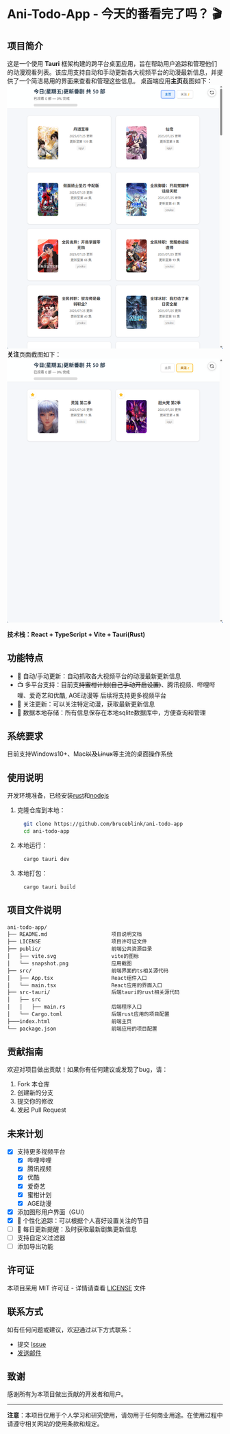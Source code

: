 # Ani-Todo-App - 今天的番看完了吗？ 🎬

## 项目简介
这是一个使用 **Tauri** 框架构建的跨平台桌面应用，旨在帮助用户追踪和管理他们的动漫观看列表。该应用支持自动和手动更新各大视频平台的动漫最新信息，并提供了一个简洁易用的界面来查看和管理这些信息。
桌面端应用**主页**截图如下：
![snapshot](/public/snapshotv0.2.3.png)
**关注**页面截图如下：
![snapshot](/public/snapshotv0.2.3-1.png)

**技术栈：React + TypeScript + Vite + Tauri(Rust)**

## 功能特点
- 🔄 自动/手动更新：自动抓取各大视频平台的动漫最新更新信息
- 📺 多平台支持：目前支~~持蜜柑计划(自己手动开启设置)~~、腾讯视频、哔哩哔哩、爱奇艺和优酷, AGE动漫等 后续将支持更多视频平台
- 🎯 关注更新：可以关注特定动漫，获取最新更新信息
- 💾 数据本地存储：所有信息保存在本地sqlite数据库中，方便查询和管理

## 系统要求

目前支持Windows10+、Mac~~以及Linux~~等主流的桌面操作系统

## 使用说明

开发环境准备，已经安装[rust](https://www.rust-lang.org/tools/install)和[nodejs](https://nodejs.org/en/download)

1. 克隆仓库到本地：
    ```bash
      git clone https://github.com/bruceblink/ani-todo-app
      cd ani-todo-app
    ```

2. 本地运行：
    ```bash
      cargo tauri dev
    ```
3. 本地打包：
    ```bash
      cargo tauri build
    ```

## 项目文件说明

```txt
ani-todo-app/
├── README.md                     项目说明文档
├── LICENSE                       项目许可证文件
├── public/                       前端公共资源目录
│   ├── vite.svg                  vite的图标
│   └── snapshot.png              应用截图
├── src/                          前端界面的ts相关源代码
│   ├── App.tsx                   React组件入口            
│   └── main.tsx                  React应用的界面入口
├── src-tauri/                    后端tauri的rust相关源代码
│   ├── src 
│   │   ├── main.rs               后端程序入口
│   └── Cargo.toml                后端rust应用的项目配置
├───index.html                    前端主页 
└── package.json                  前端应用的项目配置
```

## 贡献指南

欢迎对项目做出贡献！如果你有任何建议或发现了bug，请：

1. Fork 本仓库
2. 创建新的分支
3. 提交你的修改
4. 发起 Pull Request

## 未来计划

- [x] 支持更多视频平台
  - [x] 哔哩哔哩
  - [x] 腾讯视频
  - [x] 优酷
  - [x] 爱奇艺
  - [x] 蜜柑计划
  - [x] AGE动漫
- [x] 添加图形用户界面（GUI）
- [x] 🎯 个性化追踪：可以根据个人喜好设置关注的节目
- [ ] 📅 每日更新提醒：及时获取最新剧集更新信息
- [ ] 支持自定义过滤器
- [ ] 添加导出功能

## 许可证

本项目采用 MIT 许可证 - 详情请查看 [LICENSE](LICENSE) 文件

## 联系方式

如有任何问题或建议，欢迎通过以下方式联系：

- 提交 [Issue](https://github.com/bruceblink/ani-todo-app/issues)
- [发送邮件](mailto:likanug.g@qq.com)

## 致谢

感谢所有为本项目做出贡献的开发者和用户。

---

**注意**：本项目仅用于个人学习和研究使用，请勿用于任何商业用途。在使用过程中请遵守相关网站的使用条款和规定。
